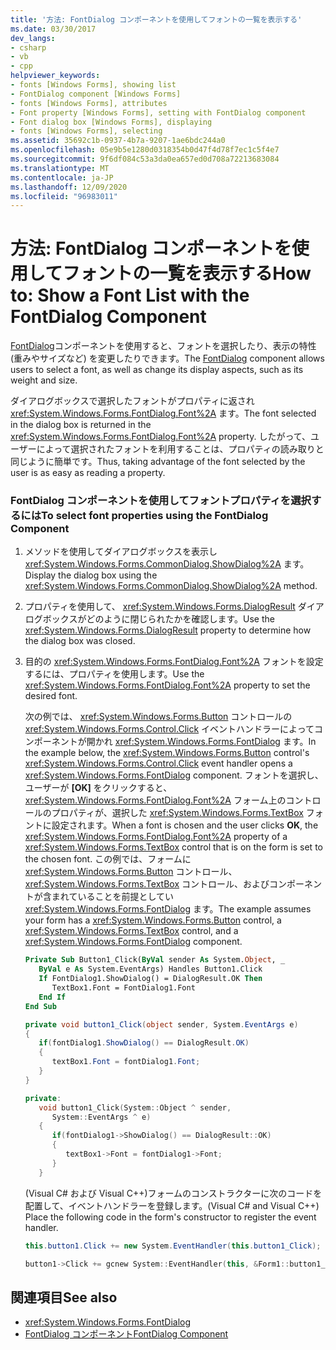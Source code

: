 ```yaml
---
title: '方法: FontDialog コンポーネントを使用してフォントの一覧を表示する'
ms.date: 03/30/2017
dev_langs:
- csharp
- vb
- cpp
helpviewer_keywords:
- fonts [Windows Forms], showing list
- FontDialog component [Windows Forms]
- fonts [Windows Forms], attributes
- Font property [Windows Forms], setting with FontDialog component
- Font dialog box [Windows Forms], displaying
- fonts [Windows Forms], selecting
ms.assetid: 35692c1b-0937-4b7a-9207-1ae6bdc244a0
ms.openlocfilehash: 05e9b5e1280d0318354b0d47f4d78f7ec1c5f4e7
ms.sourcegitcommit: 9f6df084c53a3da0ea657ed0d708a72213683084
ms.translationtype: MT
ms.contentlocale: ja-JP
ms.lasthandoff: 12/09/2020
ms.locfileid: "96983011"
---
```

# <a name="how-to-show-a-font-list-with-the-fontdialog-component"></a><span data-ttu-id="68c00-102">方法: FontDialog コンポーネントを使用してフォントの一覧を表示する</span><span class="sxs-lookup"><span data-stu-id="68c00-102">How to: Show a Font List with the FontDialog Component</span></span>
<span data-ttu-id="68c00-103">[FontDialog](fontdialog-component-windows-forms.md)コンポーネントを使用すると、フォントを選択したり、表示の特性 (重みやサイズなど) を変更したりできます。</span><span class="sxs-lookup"><span data-stu-id="68c00-103">The [FontDialog](fontdialog-component-windows-forms.md) component allows users to select a font, as well as change its display aspects, such as its weight and size.</span></span>  
  
 <span data-ttu-id="68c00-104">ダイアログボックスで選択したフォントがプロパティに返され <xref:System.Windows.Forms.FontDialog.Font%2A> ます。</span><span class="sxs-lookup"><span data-stu-id="68c00-104">The font selected in the dialog box is returned in the <xref:System.Windows.Forms.FontDialog.Font%2A> property.</span></span> <span data-ttu-id="68c00-105">したがって、ユーザーによって選択されたフォントを利用することは、プロパティの読み取りと同じように簡単です。</span><span class="sxs-lookup"><span data-stu-id="68c00-105">Thus, taking advantage of the font selected by the user is as easy as reading a property.</span></span>  
  
### <a name="to-select-font-properties-using-the-fontdialog-component"></a><span data-ttu-id="68c00-106">FontDialog コンポーネントを使用してフォントプロパティを選択するには</span><span class="sxs-lookup"><span data-stu-id="68c00-106">To select font properties using the FontDialog Component</span></span>  
  
1. <span data-ttu-id="68c00-107">メソッドを使用してダイアログボックスを表示し <xref:System.Windows.Forms.CommonDialog.ShowDialog%2A> ます。</span><span class="sxs-lookup"><span data-stu-id="68c00-107">Display the dialog box using the <xref:System.Windows.Forms.CommonDialog.ShowDialog%2A> method.</span></span>  
  
2. <span data-ttu-id="68c00-108">プロパティを使用して、 <xref:System.Windows.Forms.DialogResult> ダイアログボックスがどのように閉じられたかを確認します。</span><span class="sxs-lookup"><span data-stu-id="68c00-108">Use the <xref:System.Windows.Forms.DialogResult> property to determine how the dialog box was closed.</span></span>  
  
3. <span data-ttu-id="68c00-109">目的の <xref:System.Windows.Forms.FontDialog.Font%2A> フォントを設定するには、プロパティを使用します。</span><span class="sxs-lookup"><span data-stu-id="68c00-109">Use the <xref:System.Windows.Forms.FontDialog.Font%2A> property to set the desired font.</span></span>  
  
     <span data-ttu-id="68c00-110">次の例では、 <xref:System.Windows.Forms.Button> コントロールの <xref:System.Windows.Forms.Control.Click> イベントハンドラーによってコンポーネントが開かれ <xref:System.Windows.Forms.FontDialog> ます。</span><span class="sxs-lookup"><span data-stu-id="68c00-110">In the example below, the <xref:System.Windows.Forms.Button> control's <xref:System.Windows.Forms.Control.Click> event handler opens a <xref:System.Windows.Forms.FontDialog> component.</span></span> <span data-ttu-id="68c00-111">フォントを選択し、ユーザーが **[OK]** をクリックすると、 <xref:System.Windows.Forms.FontDialog.Font%2A> フォーム上のコントロールのプロパティが、選択した <xref:System.Windows.Forms.TextBox> フォントに設定されます。</span><span class="sxs-lookup"><span data-stu-id="68c00-111">When a font is chosen and the user clicks **OK**, the <xref:System.Windows.Forms.FontDialog.Font%2A> property of a <xref:System.Windows.Forms.TextBox> control that is on the form is set to the chosen font.</span></span> <span data-ttu-id="68c00-112">この例では、フォームに <xref:System.Windows.Forms.Button> コントロール、  <xref:System.Windows.Forms.TextBox> コントロール、およびコンポーネントが含まれていることを前提としてい <xref:System.Windows.Forms.FontDialog> ます。</span><span class="sxs-lookup"><span data-stu-id="68c00-112">The example assumes your form has a <xref:System.Windows.Forms.Button> control, a  <xref:System.Windows.Forms.TextBox> control, and a <xref:System.Windows.Forms.FontDialog> component.</span></span>  
  
    ```vb  
    Private Sub Button1_Click(ByVal sender As System.Object, _  
       ByVal e As System.EventArgs) Handles Button1.Click  
       If FontDialog1.ShowDialog() = DialogResult.OK Then  
          TextBox1.Font = FontDialog1.Font  
       End If  
    End Sub  
    ```  
  
    ```csharp  
    private void button1_Click(object sender, System.EventArgs e)  
    {  
       if(fontDialog1.ShowDialog() == DialogResult.OK)  
       {  
          textBox1.Font = fontDialog1.Font;  
       }  
    }  
    ```  
  
    ```cpp  
    private:  
       void button1_Click(System::Object ^ sender,  
          System::EventArgs ^ e)  
       {  
          if(fontDialog1->ShowDialog() == DialogResult::OK)  
          {  
             textBox1->Font = fontDialog1->Font;  
          }  
       }  
    ```  
  
     <span data-ttu-id="68c00-113">(Visual C# および Visual C++)フォームのコンストラクターに次のコードを配置して、イベントハンドラーを登録します。</span><span class="sxs-lookup"><span data-stu-id="68c00-113">(Visual C# and Visual C++) Place the following code in the form's constructor to register the event handler.</span></span>  
  
    ```csharp  
    this.button1.Click += new System.EventHandler(this.button1_Click);  
    ```  
  
    ```cpp  
    button1->Click += gcnew System::EventHandler(this, &Form1::button1_Click);  
    ```  
  
## <a name="see-also"></a><span data-ttu-id="68c00-114">関連項目</span><span class="sxs-lookup"><span data-stu-id="68c00-114">See also</span></span>

- <xref:System.Windows.Forms.FontDialog>
- [<span data-ttu-id="68c00-115">FontDialog コンポーネント</span><span class="sxs-lookup"><span data-stu-id="68c00-115">FontDialog Component</span></span>](fontdialog-component-windows-forms.md)
